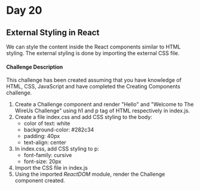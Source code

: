 # Day 20 #

## External Styling in React ##

We can style the content inside the React components similar to HTML styling. The external styling is done by importing the external CSS file. 

#### Challenge Description ####

This challenge has been created assuming that you have knowledge of HTML, CSS, JavaScript and have completed the Creating Components challenge.

1. Create a Challenge component and render "Hello" and "Welcome to The WireUs Challenge" using h1 and p tag of HTML respectively in index.js. 
2. Create a file index.css and add CSS styling to the body:
    - color of text: white
    - background-color: #282c34
    - padding: 40px
    - text-align: center 
3. In index.css, add CSS styling to p:
    - font-family: cursive
    - font-size: 20px
4. Import the CSS file in index.js
5. Using the imported *ReactDOM* module, render the Challenge component created.
